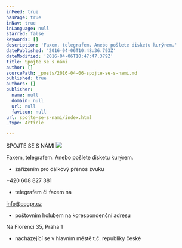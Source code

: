 ```yaml
---
inFeed: true
hasPage: true
inNav: true
inLanguage: null
starred: false
keywords: []
description: 'Faxem, telegrafem. Anebo pošlete disketu kurýrem.'
datePublished: '2016-04-06T10:48:36.793Z'
dateModified: '2016-04-06T10:47:47.379Z'
title: Spojte se s námi
author: []
sourcePath: _posts/2016-04-06-spojte-se-s-nami.md
published: true
authors: []
publisher:
  name: null
  domain: null
  url: null
  favicon: null
url: spojte-se-s-nami/index.html
_type: Article

---
```

SPOJTE SE S NÁMI
![](https://the-grid-user-content.s3-us-west-2.amazonaws.com/c9bb4861-f137-4e01-a82f-5268921f3023.jpg)

Faxem,
telegrafem. Anebo pošlete disketu kurýrem.

* zařízením
pro dálkový přenos zvuku

+420
608 827 381

* telegrafem
či faxem na

[info@ccgpr.cz][0]

* poštovním
holubem na korespondenční adresu

Na Florenci
35, Praha 1

* nacházející se v hlavním městě t.č. republiky české

[0]: mailto:%20info@ccgpr.cz
